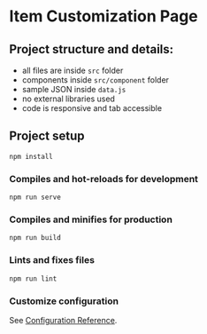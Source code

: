 # Item Customization Page

## Project structure and details:

- all files are inside `src` folder
- components inside `src/component` folder
- sample JSON inside `data.js`
- no external libraries used
- code is responsive and tab accessible

## Project setup
```
npm install
```

### Compiles and hot-reloads for development
```
npm run serve
```

### Compiles and minifies for production
```
npm run build
```

### Lints and fixes files
```
npm run lint
```

### Customize configuration
See [Configuration Reference](https://cli.vuejs.org/config/).

